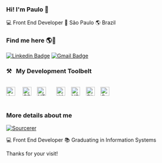 ### Hi! I'm Paulo 👋

💻 Front End Developer 🏡 São Paulo 🌎 Brazil

### Find me here 🌎💬

[![Linkedin Badge](https://img.shields.io/badge/-LinkedIn-blue?style=flat-square&logo=Linkedin&logoColor=white&link=https://www.linkedin.com/in/paulodelia/)](https://www.linkedin.com/in/paulodelia/)
[![Gmail Badge](https://img.shields.io/badge/-Gmail-c14438?style=flat-square&logo=Gmail&logoColor=white&link=mailto:paulohdelia@gmail.com)](mailto:paulohdelia@gmail.com)

### ⚒&nbsp;&nbsp;&nbsp;My Development Toolbelt
<br><img alt="JavaScript" title="JavaScript" src="https://user-images.githubusercontent.com/1680157/87443764-4af82c80-c5cc-11ea-82c2-c368ee12cf6d.png" height="24">&nbsp;&nbsp;&nbsp;&nbsp;
<img alt="CSS" title="CSS" src="https://user-images.githubusercontent.com/1680157/87443759-4a5f9600-c5cc-11ea-8ae0-715433c1f781.png" height="24">&nbsp;&nbsp;&nbsp;&nbsp;<img alt="HTML" title="HTML" src="https://user-images.githubusercontent.com/1680157/87443762-4af82c80-c5cc-11ea-85cf-57be0e83c169.png" height="24">&nbsp;&nbsp;&nbsp;&nbsp;&nbsp;&nbsp;&nbsp;<img alt=" title=" title="Node.js" src="https://user-images.githubusercontent.com/1680157/87443758-4a5f9600-c5cc-11ea-8f63-92e126a1145b.png" height="24">&nbsp;&nbsp;&nbsp;&nbsp;<img alt="VS Code" title="VS Code" src="https://user-images.githubusercontent.com/1680157/87443751-492e6900-c5cc-11ea-9854-f82d4d921133.png" height="24">&nbsp;&nbsp;&nbsp;&nbsp;<img alt="Git" title="Git" src="https://user-images.githubusercontent.com/1680157/87443755-49c6ff80-c5cc-11ea-954a-579f7c72873a.png" height="24">&nbsp;&nbsp;&nbsp;&nbsp;<img alt="Google Chrome" title="Google Chrome" src="https://user-images.githubusercontent.com/1680157/87443745-47fd3c00-c5cc-11ea-878f-44f34572775e.png" height="24"><br><br>

### More details about me

[![Sourcerer](https://img.shields.io/badge/Sourcerer-Profile-important)](https://sourcerer.io/paulohdelia)

💻 Front End Developer
📚 Graduating in Information Systems<br>

Thanks for your visit!
</samp>
